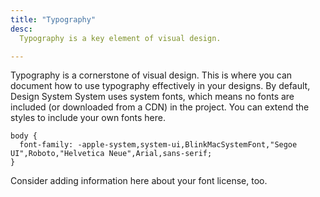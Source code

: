 ```yaml
---
title: "Typography"
desc:
  Typography is a key element of visual design.

---
```


Typography is a cornerstone of visual design. This is where you can document
how to use typography effectively in your designs. By default, Design System
System uses system fonts, which means no fonts are included (or downloaded from
a CDN) in the project. You can extend the styles to include your own fonts here.

```
body {
  font-family: -apple-system,system-ui,BlinkMacSystemFont,"Segoe UI",Roboto,"Helvetica Neue",Arial,sans-serif;
}
```

Consider adding information here about your font license, too.

